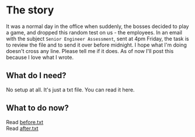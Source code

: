 # The story
It was a normal day in the office when suddenly, the bosses decided to play a game, and dropped this random test on us - the employees. In an email with the subject `Senior Engineer Assessment`, sent at 4pm Friday, the task is to review the file and to send it over before midnight. I hope what I'm doing doesn't cross any line. Please tell me if it does. As of now I'll post this because I love what I wrote.

## What do I need?
No setup at all. It's just a txt file. You can read it here.

## What to do now?
Read [before.txt](before.txt)  
Read [after.txt](after.txt)